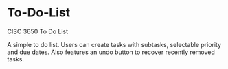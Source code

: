 # To-Do-List
CISC 3650 To Do List

A simple to do list. Users can create tasks with subtasks, selectable priority and due dates. Also features an undo button to recover recently removed tasks.
